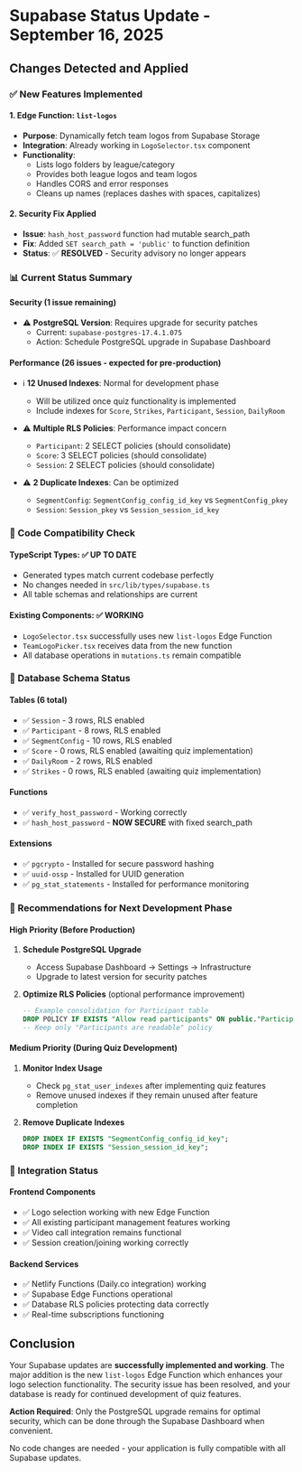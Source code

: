 # Supabase Status Update - September 16, 2025

## Changes Detected and Applied

### ✅ New Features Implemented

#### 1. **Edge Function: `list-logos`**
- **Purpose**: Dynamically fetch team logos from Supabase Storage
- **Integration**: Already working in `LogoSelector.tsx` component  
- **Functionality**: 
  - Lists logo folders by league/category
  - Provides both league logos and team logos
  - Handles CORS and error responses
  - Cleans up names (replaces dashes with spaces, capitalizes)

#### 2. **Security Fix Applied**
- **Issue**: `hash_host_password` function had mutable search_path
- **Fix**: Added `SET search_path = 'public'` to function definition
- **Status**: ✅ **RESOLVED** - Security advisory no longer appears

### 📊 Current Status Summary

#### **Security (1 issue remaining)**
- ⚠️ **PostgreSQL Version**: Requires upgrade for security patches
  - Current: `supabase-postgres-17.4.1.075`
  - Action: Schedule PostgreSQL upgrade in Supabase Dashboard

#### **Performance (26 issues - expected for pre-production)**
- ℹ️ **12 Unused Indexes**: Normal for development phase
  - Will be utilized once quiz functionality is implemented
  - Include indexes for `Score`, `Strikes`, `Participant`, `Session`, `DailyRoom`

- ⚠️ **Multiple RLS Policies**: Performance impact concern
  - `Participant`: 2 SELECT policies (should consolidate)
  - `Score`: 3 SELECT policies (should consolidate) 
  - `Session`: 2 SELECT policies (should consolidate)

- ⚠️ **2 Duplicate Indexes**: Can be optimized
  - `SegmentConfig`: `SegmentConfig_config_id_key` vs `SegmentConfig_pkey`
  - `Session`: `Session_pkey` vs `Session_session_id_key`

### 🔧 Code Compatibility Check

#### **TypeScript Types**: ✅ **UP TO DATE**
- Generated types match current codebase perfectly
- No changes needed in `src/lib/types/supabase.ts`
- All table schemas and relationships are current

#### **Existing Components**: ✅ **WORKING**
- `LogoSelector.tsx` successfully uses new `list-logos` Edge Function
- `TeamLogoPicker.tsx` receives data from the new function
- All database operations in `mutations.ts` remain compatible

### 🎯 Database Schema Status

#### **Tables (6 total)**
- ✅ `Session` - 3 rows, RLS enabled
- ✅ `Participant` - 8 rows, RLS enabled  
- ✅ `SegmentConfig` - 10 rows, RLS enabled
- ✅ `Score` - 0 rows, RLS enabled (awaiting quiz implementation)
- ✅ `DailyRoom` - 2 rows, RLS enabled
- ✅ `Strikes` - 0 rows, RLS enabled (awaiting quiz implementation)

#### **Functions**
- ✅ `verify_host_password` - Working correctly
- ✅ `hash_host_password` - **NOW SECURE** with fixed search_path

#### **Extensions**
- ✅ `pgcrypto` - Installed for secure password hashing
- ✅ `uuid-ossp` - Installed for UUID generation
- ✅ `pg_stat_statements` - Installed for performance monitoring

### 📝 Recommendations for Next Development Phase

#### **High Priority (Before Production)**
1. **Schedule PostgreSQL Upgrade**
   - Access Supabase Dashboard → Settings → Infrastructure
   - Upgrade to latest version for security patches

2. **Optimize RLS Policies** (optional performance improvement)
   ```sql
   -- Example consolidation for Participant table
   DROP POLICY IF EXISTS "Allow read participants" ON public."Participant";
   -- Keep only "Participants are readable" policy
   ```

#### **Medium Priority (During Quiz Development)**
1. **Monitor Index Usage**
   - Check `pg_stat_user_indexes` after implementing quiz features
   - Remove unused indexes if they remain unused after feature completion

2. **Remove Duplicate Indexes**
   ```sql
   DROP INDEX IF EXISTS "SegmentConfig_config_id_key";
   DROP INDEX IF EXISTS "Session_session_id_key";
   ```

### 🚀 Integration Status

#### **Frontend Components**
- ✅ Logo selection working with new Edge Function
- ✅ All existing participant management features working
- ✅ Video call integration remains functional
- ✅ Session creation/joining working correctly

#### **Backend Services** 
- ✅ Netlify Functions (Daily.co integration) working
- ✅ Supabase Edge Functions operational
- ✅ Database RLS policies protecting data correctly
- ✅ Real-time subscriptions functioning

## Conclusion

Your Supabase updates are **successfully implemented and working**. The major addition is the new `list-logos` Edge Function which enhances your logo selection functionality. The security issue has been resolved, and your database is ready for continued development of quiz features.

**Action Required**: Only the PostgreSQL upgrade remains for optimal security, which can be done through the Supabase Dashboard when convenient.

No code changes are needed - your application is fully compatible with all Supabase updates.